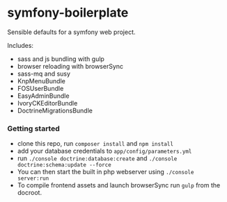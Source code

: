 symfony-boilerplate
===================

Sensible defaults for a symfony web project.

Includes:
  - sass and js bundling with gulp
  - browser reloading with browserSync
  - sass-mq and susy
  - KnpMenuBundle
  - FOSUserBundle
  - EasyAdminBundle
  - IvoryCKEditorBundle
  - DoctrineMigrationsBundle

### Getting started
- clone this repo, run `composer install` and `npm install`
- add your database credentials to `app/config/parameters.yml`
- run `./console doctrine:database:create` and `./console doctrine:schema:update --force`
- You can then start the built in php webserver using `./console server:run`
- To compile frontend assets and launch browserSync run `gulp` from the docroot.